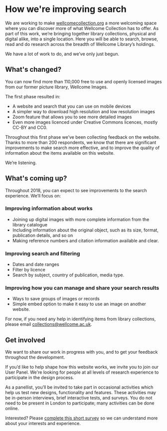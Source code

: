 # How we're improving search

We are working to make [wellcomecollection.org](https://wellcomecollection.org) a more welcoming space where you can discover more of what Wellcome Collection has to offer. As part of this work, we’re bringing together library collections, physical and digital alike, into a single location. Here you will be able to search, browse, read and do research across the breadth of Wellcome Library’s holdings.

We have a lot of work to do, and we’ve only just begun.

## What's changed?
You can now find more than 110,000 free to use and openly licensed images from our former picture library, Wellcome Images.

The first phase resulted in:

* A website and search that you can use on mobile devices
* A simpler way to download high resolution and low resolution images
* Zoom feature that allows you to see more detailed images
* Even more images licenced under Creative Commons licences, mostly CC-BY and CC0.

Throughout this first phase we’ve been collecting feedback on the website. Thanks to more than 200 respondents, we know that there are significant improvements to make search more effective, and to improve the quality of information about the items available on this website.

We’re listening.

## What's coming up?

Throughout 2018, you can expect to see improvements to the search experience. We’ll focus on:

### Improving information about works

* Joining up digital images with more complete information from the library catalogue
* Including information about the original object, such as its size, format, publication details, and so on
* Making reference numbers and citation information available and clear.

### Improving search and filtering

* Dates and date ranges
* Filter by licence
* Search by subject, country of publication, media type.

### Improving how you can manage and share your search results

* Ways to save groups of images or records
* Simple embed option to make it easy to use an image on another website.

For now, if you need any help in identifying items from library collections, please email collections@wellcome.ac.uk.

## Get involved
We want to share our work in progress with you, and to get your feedback throughout the development.

If you’d like to help shape how this website works, we invite you to join our User Panel. We're looking for people at all levels of research experience to participate in the design process.

As a panellist, you’ll be invited to take part in occasional activities which help us test new designs, functionality and features. These activities may be in-person interviews, brief interactive tests, and surveys. You do not need to be present in London to participate; many activities can be done online.

Interested? Please [complete this short survey](https://www.surveymonkey.co.uk/r/P6DRMHJ) so we can understand more about your interests and experience.
